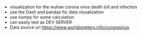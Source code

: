 - visualization for the wuhan corona virus death toll and infection 
- use the Dash and pandas for data visualization
- use numpy for some calculation  
- can easily test as DEV SERVER 
- Data source url https://www.worldometers.info/coronavirus
